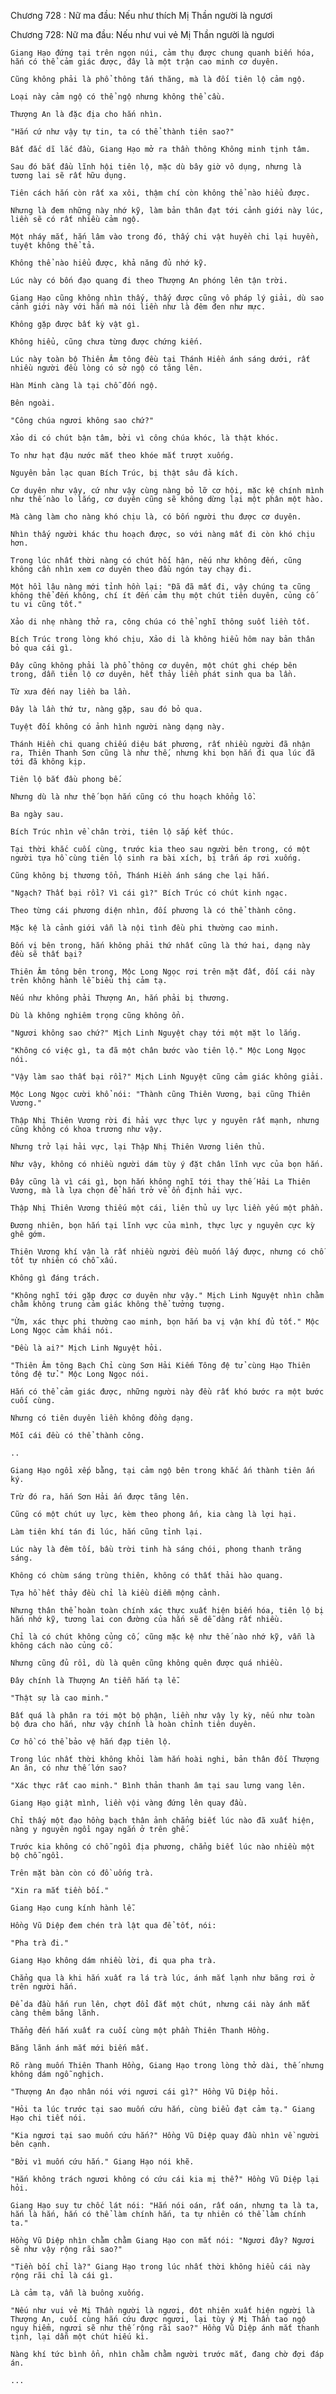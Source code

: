 




Chương 728 : Nữ ma đầu: Nếu như thích Mị Thần người là ngươi


Chương 728: Nữ ma đầu: Nếu như vui vẻ Mị Thần người là ngươi

	Giang Hạo đứng tại trên ngọn núi, cảm thụ được chung quanh biến hóa, hắn có thể cảm giác được, đây là một trận cao minh cơ duyên.

	Cũng không phải là phổ thông tấn thăng, mà là đối tiên lộ cảm ngộ.

	Loại này cảm ngộ có thể ngộ nhưng không thể cầu.

	Thượng An là đặc địa cho hắn nhìn.

	"Hắn cứ như vậy tự tin, ta có thể thành tiên sao?"

	Bất đắc dĩ lắc đầu, Giang Hạo mở ra thần thông Không minh tịnh tâm.

	Sau đó bắt đầu lĩnh hội tiên lộ, mặc dù bây giờ vô dụng, nhưng là tương lai sẽ rất hữu dụng.

	Tiên cách hắn còn rất xa xôi, thậm chí còn không thể nào hiểu được.

	Nhưng là đem những này nhớ kỹ, làm bản thân đạt tới cảnh giới này lúc, liền sẽ có rất nhiều cảm ngộ.

	Một nháy mắt, hắn lâm vào trong đó, thấy chi vật huyền chi lại huyền, tuyệt không thể tả.

	Không thể nào hiểu được, khả năng đủ nhớ kỹ.

	Lúc này có bốn đạo quang đi theo Thượng An phóng lên tận trời.

	Giang Hạo cũng không nhìn thấy, thấy được cũng vô pháp lý giải, dù sao cảnh giới này với hắn mà nói liền như là đêm đen như mực.

	Không gặp được bất kỳ vật gì.

	Không hiểu, cũng chưa từng được chứng kiến.

	Lúc này toàn bộ Thiên Âm tông đều tại Thánh Hiền ánh sáng dưới, rất nhiều người đều lòng có sở ngộ có tăng lên.

	Hàn Minh càng là tại chỗ đốn ngộ.

	Bên ngoài.

	"Công chúa ngươi không sao chứ?"

	Xảo di có chút bận tâm, bởi vì công chúa khóc, là thật khóc.

	To như hạt đậu nước mắt theo khóe mắt trượt xuống.

	Nguyên bản lạc quan Bích Trúc, bị thật sâu đả kích.

	Cơ duyên như vậy, cứ như vậy cùng nàng bỏ lỡ cơ hội, mặc kệ chính mình như thế nào lo lắng, cơ duyên cũng sẽ không dừng lại một phân một hào.

	Mà càng làm cho nàng khó chịu là, có bốn người thu được cơ duyên.

	Nhìn thấy người khác thu hoạch được, so với nàng mất đi còn khó chịu hơn.

	Trong lúc nhất thời nàng có chút hối hận, nếu như không đến, cũng không cần nhìn xem cơ duyên theo đầu ngón tay chạy đi.

	Một hồi lâu nàng mới tỉnh hồn lại: "Đã đã mất đi, vậy chúng ta cũng không thể đến không, chí ít đến cảm thụ một chút tiên duyên, củng cố tu vi cũng tốt."

	Xảo di nhẹ nhàng thở ra, công chúa có thể nghĩ thông suốt liền tốt.

	Bích Trúc trong lòng khó chịu, Xảo di là không hiểu hôm nay bản thân bỏ qua cái gì.

	Đây cũng không phải là phổ thông cơ duyên, một chút ghi chép bên trong, dẫn tiên lộ cơ duyên, hết thảy liền phát sinh qua ba lần.

	Từ xưa đến nay liền ba lần.

	Đây là lần thứ tư, nàng gặp, sau đó bỏ qua.

	Tuyệt đối không có ảnh hình người nàng dạng này.

	Thánh Hiền chi quang chiếu diệu bát phương, rất nhiều người đã nhận ra, Thiên Thanh Sơn cũng là như thế, nhưng khi bọn hắn đi qua lúc đã tới đã không kịp.

	Tiên lộ bắt đầu phong bế.

	Nhưng dù là như thế bọn hắn cũng có thu hoạch khổng lồ.

	Ba ngày sau.

	Bích Trúc nhìn về chân trời, tiên lộ sắp kết thúc.

	Tại thời khắc cuối cùng, trước kia theo sau người bên trong, có một người tựa hồ cùng tiên lộ sinh ra bài xích, bị trấn áp rơi xuống.

	Cũng không bị thương tổn, Thánh Hiền ánh sáng che lại hắn.

	"Ngạch? Thất bại rồi? Vì cái gì?" Bích Trúc có chút kinh ngạc.

	Theo từng cái phương diện nhìn, đối phương là có thể thành công.

	Mặc kệ là cảnh giới vẫn là nội tình đều phi thường cao minh.

	Bốn vị bên trong, hắn không phải thứ nhất cũng là thứ hai, dạng này đều sẽ thất bại?

	Thiên Âm tông bên trong, Mộc Long Ngọc rơi trên mặt đất, đối cái này trên không hành lễ biểu thị cảm tạ.

	Nếu như không phải Thượng An, hắn phải bị thương.

	Dù là không nghiêm trọng cũng không ổn.

	"Ngươi không sao chứ?" Mịch Linh Nguyệt chạy tới một mặt lo lắng.

	"Không có việc gì, ta đã một chân bước vào tiên lộ." Mộc Long Ngọc nói.

	"Vậy làm sao thất bại rồi?" Mịch Linh Nguyệt cũng cảm giác không giải.

	Mộc Long Ngọc cười khổ nói: "Thành cũng Thiên Vương, bại cũng Thiên Vương."

	Thập Nhị Thiên Vương rời đi hải vực thực lực y nguyên rất mạnh, nhưng cũng không có khoa trương như vậy.

	Nhưng trở lại hải vực, lại Thập Nhị Thiên Vương liên thủ.

	Như vậy, không có nhiều người dám tùy ý đặt chân lĩnh vực của bọn hắn.

	Đây cũng là vì cái gì, bọn hắn không nghĩ tới thay thế Hải La Thiên Vương, mà là lựa chọn để hắn trở về ổn định hải vực.

	Thập Nhị Thiên Vương thiếu một cái, liên thủ uy lực liền yếu một phần.

	Đương nhiên, bọn hắn tại lĩnh vực của mình, thực lực y nguyên cực kỳ ghê gớm.

	Thiên Vương khí vận là rất nhiều người đều muốn lấy được, nhưng có chỗ tốt tự nhiên có chỗ xấu.

	Không gì đáng trách.

	"Không nghĩ tới gặp được cơ duyên như vậy." Mịch Linh Nguyệt nhìn chằm chằm không trung cảm giác không thể tưởng tượng.

	"Ừm, xác thực phi thường cao minh, bọn hắn ba vị vận khí đủ tốt." Mộc Long Ngọc cảm khái nói.

	"Đều là ai?" Mịch Linh Nguyệt hỏi.

	"Thiên Âm tông Bạch Chỉ cùng Sơn Hải Kiếm Tông đệ tử cùng Hạo Thiên tông đệ tử." Mộc Long Ngọc nói.

	Hắn có thể cảm giác được, những người này đều rất khó bước ra một bước cuối cùng.

	Nhưng có tiên duyên liền không đồng dạng.

	Mỗi cái đều có thể thành công.

	..

	Giang Hạo ngồi xếp bằng, tại cảm ngộ bên trong khắc ấn thành tiên ấn ký.

	Trừ đó ra, hắn Sơn Hải ấn được tăng lên.

	Cũng có một chút uy lực, kèm theo phong ấn, kia càng là lợi hại.

	Làm tiên khí tán đi lúc, hắn cũng tỉnh lại.

	Lúc này là đêm tối, bầu trời tinh hà sáng chói, phong thanh trăng sáng.

	Không có chùm sáng trùng thiên, không có thất thải hào quang.

	Tựa hồ hết thảy đều chỉ là kiều diễm mộng cảnh.

	Nhưng thân thể hoàn toàn chính xác thực xuất hiện biến hóa, tiên lộ bị hắn nhớ kỹ, tương lai con đường của hắn sẽ dễ dàng rất nhiều.

	Chỉ là có chút không củng cố, cũng mặc kệ như thế nào nhớ kỹ, vẫn là không cách nào củng cố.

	Nhưng cũng đủ rồi, dù là quên cũng không quên được quá nhiều.

	Đây chính là Thượng An tiễn hắn tạ lễ.

	"Thật sự là cao minh."

	Bất quá là phân ra tới một bộ phận, liền như vậy ly kỳ, nếu như toàn bộ đưa cho hắn, như vậy chính là hoàn chỉnh tiên duyên.

	Cơ hồ có thể bảo vệ hắn đạp tiên lộ.

	Trong lúc nhất thời không khỏi làm hắn hoài nghi, bản thân đối Thượng An ân, có như thế lớn sao?

	"Xác thực rất cao minh." Bình thản thanh âm tại sau lưng vang lên.

	Giang Hạo giật mình, liền vội vàng đứng lên quay đầu.

	Chỉ thấy một đạo hồng bạch thân ảnh chẳng biết lúc nào đã xuất hiện, nàng y nguyên ngồi ngay ngắn ở trên ghế.

	Trước kia không có chỗ ngồi địa phương, chẳng biết lúc nào nhiều một bộ chỗ ngồi.

	Trên mặt bàn còn có đồ uống trà.

	"Xin ra mắt tiền bối."

	Giang Hạo cung kính hành lễ.

	Hồng Vũ Diệp đem chén trà lật qua để tốt, nói:

	"Pha trà đi."

	Giang Hạo không dám nhiều lời, đi qua pha trà.

	Chẳng qua là khi hắn xuất ra lá trà lúc, ánh mắt lạnh như băng rơi ở trên người hắn.

	Để da đầu hắn run lên, chợt đổi đắt một chút, nhưng cái này ánh mắt càng thêm băng lãnh.

	Thẳng đến hắn xuất ra cuối cùng một phần Thiên Thanh Hồng.

	Băng lãnh ánh mắt mới biến mất.

	Rõ ràng muốn Thiên Thanh Hồng, Giang Hạo trong lòng thở dài, thế nhưng không dám ngỗ nghịch.

	"Thượng An đạo nhân nói với ngươi cái gì?" Hồng Vũ Diệp hỏi.

	"Hỏi ta lúc trước tại sao muốn cứu hắn, cùng biểu đạt cảm tạ." Giang Hạo chi tiết nói.

	"Kia ngươi tại sao muốn cứu hắn?" Hồng Vũ Diệp quay đầu nhìn về người bên cạnh.

	"Bởi vì muốn cứu hắn." Giang Hạo nói khẽ.

	"Hắn không trách ngươi không có cứu cái kia mị thể?" Hồng Vũ Diệp lại hỏi.

	Giang Hạo suy tư chốc lát nói: "Hắn nói oán, rất oán, nhưng ta là ta, hắn là hắn, hắn có thể làm chính hắn, ta tự nhiên có thể làm chính ta."

	Hồng Vũ Diệp nhìn chằm chằm Giang Hạo con mắt nói: "Ngươi đây? Ngươi sẽ như vậy rộng rãi sao?"

	"Tiền bối chỉ là?" Giang Hạo trong lúc nhất thời không hiểu cái này rộng rãi chỉ là cái gì.

	Là cảm tạ, vẫn là buông xuống.

	"Nếu như vui vẻ Mị Thần người là ngươi, đột nhiên xuất hiện người là Thượng An, cuối cùng hắn cứu được ngươi, lại tùy ý Mị Thần tao ngộ nguy hiểm, ngươi sẽ như thế rộng rãi sao?" Hồng Vũ Diệp ánh mắt thanh tịnh, lại dẫn một chút hiếu kì.

	Nàng khí tức bình ổn, nhìn chằm chằm người trước mắt, đang chờ đợi đáp án.

	...




